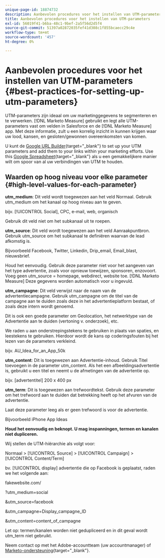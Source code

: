 ```yaml
---
unique-page-id: 18874732
description: Aanbevolen procedures voor het instellen van UTM-parameters - [!DNL Marketo Measure] - Productdocumentatie
title: Aanbevolen procedures voor het instellen van UTM-parameters
exl-id: 56019f41-b6ba-48c1-9bef-2a5f56d2d5f4
source-git-commit: 51397a02872035fef41d308c1f855bcaecc29c4e
workflow-type: tm+mt
source-wordcount: '457'
ht-degree: 0%

---
```


# Aanbevolen procedures voor het instellen van UTM-parameters {#best-practices-for-setting-up-utm-parameters}

UTM-parameters zijn ideaal om uw marketinggegevens te segmenteren en te verwerken. [!DNL Marketo Measure] gebruikt en legt alle UTM-parameters vast om velden in Salesforce en de [!DNL Marketo Measure] app. Met deze informatie, zult u een korrelig inzicht in kunnen krijgen waar uw lood, kansen, en gesloten/gewonnen overeenkomsten van komen.

U kunt de [Google URL Builder](https://support.google.com/analytics/answer/1033867?hl=en){target="_blank"} to set up your UTM parameters and add them to your links within your marketing efforts. Use this [Google Spreadsheet](https://docs.google.com/spreadsheets/d/1QCIr1WUJQHE68cA4VTks2XE7nxuryaUymCEy_23-Oew/edit#gid=0){target="_blank"} als u een gemakkelijkere manier wilt om spoor van al uw verbindingen van UTM te houden.

## Waarden op hoog niveau voor elke parameter {#high-level-values-for-each-parameter}

**utm_medium**: Dit veld wordt toegewezen aan het veld Normaal. Gebruik utm_medium om het kanaal op hoog niveau aan te geven.

bijv. [!UICONTROL Social], CPC, e-mail, web, organisch

Gebruik dit veld niet om het subkanaal uit te roepen.

**utm_source**: Dit veld wordt toegewezen aan het veld Aanraakpuntbron. Gebruik utm_source om het subkanaal te definiëren waarvan de lead afkomstig is.

Bijvoorbeeld Facebook, Twitter, Linkedin, Drip_email, Email_blast, nieuwsbrief.

Houd het eenvoudig. Gebruik deze parameter niet voor het aangeven van het type advertentie, zoals voor opnieuw toewijzen, sponsoren, enzovoort. Voeg geen utm_source = homepage, webdirect, website toe. [!DNL Marketo Measure] Deze gegevens worden automatisch voor u ingevuld.

**utm_campagne**: Dit veld verwijst naar de naam van de advertentiecampagne. Gebruik utm_campagne om de titel van de campagne aan te duiden zoals deze in het advertentieplatform bestaat, of zoals deze intern wordt genoemd.

Dit is ook een goede parameter om Geolocation, het netwerktype van de Advertentie aan te duiden (vertoning v. onderzoek), etc.

We raden u aan onderstrepingstekens te gebruiken in plaats van spaties, en leestekens te gebruiken. Hierdoor wordt de kans op coderingsfouten bij het lezen van de parameters verkleind.

bijv. AU_Idea_for_an_App_50k

**utm_content**: Dit is toegewezen aan Advertentie-inhoud. Gebruik Titel toevoegen in de parameter utm_content. Als het een afbeeldingsadvertentie is, gebruikt u een titel en neemt u de afmetingen van de advertentie op.

bijv. [advertentitel] 200 x 400 px

**utm_term**: Dit is toegewezen aan trefwoordtekst. Gebruik deze parameter om het trefwoord aan te duiden dat betrekking heeft op het afvuren van de advertentie.

Laat deze parameter leeg als er geen trefwoord is voor de advertentie.

Bijvoorbeeld iPhone App Ideas

**Houd het eenvoudig en beknopt. U mag inspanningen, termen en kanalen niet dupliceren.**

Wij stellen de UTM-hiërarchie als volgt voor:

Normaal > [!UICONTROL Source] > [!UICONTROL Campaign] > [!UICONTROL Content/Term]

bv. [!UICONTROL display] advertentie die op Facebook is geplaatst, raden we het volgende aan:

fakewebsite.com/

?utm_medium=social

&amp;utm_source=facebook

&amp;utm_campagne=Display_campagne_ID

&amp;utm_content=content_of_campagne

Let op: termen/kanalen worden niet gedupliceerd en in dit geval wordt utm_term niet gebruikt.

Neem contact op met het Adobe-accountteam (uw accountmanager) of [Marketo-ondersteuning](https://nation.marketo.com/t5/support/ct-p/Support){target="_blank"}.
